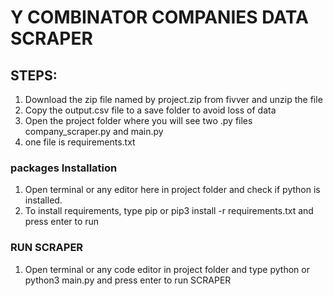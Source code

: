 # Y COMBINATOR COMPANIES DATA SCRAPER

## STEPS:


1. Download the zip file named by project.zip from fivver and unzip the file
2. Copy the output.csv file to a save folder to avoid loss of data
3. Open the project folder where you will see two .py files company_scraper.py and main.py
4. one file is requirements.txt

### packages Installation

1. Open terminal or any editor here in project folder and check if python is installed.
2. To install requirements, type pip or pip3 install -r requirements.txt and press enter to run

### RUN SCRAPER
1. Open terminal or any code editor in project folder and type python or python3 main.py and press enter to run SCRAPER